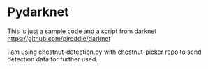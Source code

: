 # Pydarknet
This is just a sample code and a script from darknet https://github.com/pjreddie/darknet

I am using chestnut-detection.py with chestnut-picker repo to send detection data for further used.
